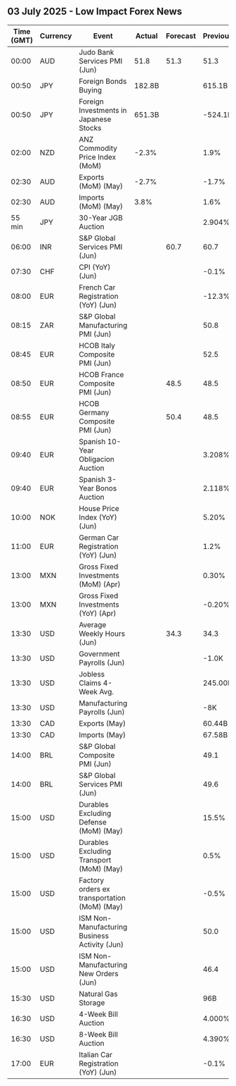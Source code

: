 ## 03 July 2025 - Low Impact Forex News

| Time (GMT) | Currency | Event | Actual | Forecast | Previous |
|------|----------|-------|--------|----------|----------|
| 00:00 | AUD | Judo Bank Services PMI (Jun) | 51.8 | 51.3 | 51.3 |
| 00:50 | JPY | Foreign Bonds Buying | 182.8B |  | 615.1B |
| 00:50 | JPY | Foreign Investments in Japanese Stocks | 651.3B |  | -524.1B |
| 02:00 | NZD | ANZ Commodity Price Index (MoM) | -2.3% |  | 1.9% |
| 02:30 | AUD | Exports (MoM) (May) | -2.7% |  | -1.7% |
| 02:30 | AUD | Imports (MoM) (May) | 3.8% |  | 1.6% |
| 55 min | JPY | 30-Year JGB Auction |  |  | 2.904% |
| 06:00 | INR | S&P Global Services PMI (Jun) |  | 60.7 | 60.7 |
| 07:30 | CHF | CPI (YoY) (Jun) |  |  | -0.1% |
| 08:00 | EUR | French Car Registration (YoY) (Jun) |  |  | -12.3% |
| 08:15 | ZAR | S&P Global Manufacturing PMI (Jun) |  |  | 50.8 |
| 08:45 | EUR | HCOB Italy Composite PMI (Jun) |  |  | 52.5 |
| 08:50 | EUR | HCOB France Composite PMI (Jun) |  | 48.5 | 48.5 |
| 08:55 | EUR | HCOB Germany Composite PMI (Jun) |  | 50.4 | 48.5 |
| 09:40 | EUR | Spanish 10-Year Obligacion Auction |  |  | 3.208% |
| 09:40 | EUR | Spanish 3-Year Bonos Auction |  |  | 2.118% |
| 10:00 | NOK | House Price Index (YoY) (Jun) |  |  | 5.20% |
| 11:00 | EUR | German Car Registration (YoY) (Jun) |  |  | 1.2% |
| 13:00 | MXN | Gross Fixed Investments (MoM) (Apr) |  |  | 0.30% |
| 13:00 | MXN | Gross Fixed Investments (YoY) (Apr) |  |  | -0.20% |
| 13:30 | USD | Average Weekly Hours (Jun) |  | 34.3 | 34.3 |
| 13:30 | USD | Government Payrolls (Jun) |  |  | -1.0K |
| 13:30 | USD | Jobless Claims 4-Week Avg. |  |  | 245.00K |
| 13:30 | USD | Manufacturing Payrolls (Jun) |  |  | -8K |
| 13:30 | CAD | Exports (May) |  |  | 60.44B |
| 13:30 | CAD | Imports (May) |  |  | 67.58B |
| 14:00 | BRL | S&P Global Composite PMI (Jun) |  |  | 49.1 |
| 14:00 | BRL | S&P Global Services PMI (Jun) |  |  | 49.6 |
| 15:00 | USD | Durables Excluding Defense (MoM) (May) |  |  | 15.5% |
| 15:00 | USD | Durables Excluding Transport (MoM) (May) |  |  | 0.5% |
| 15:00 | USD | Factory orders ex transportation (MoM) (May) |  |  | -0.5% |
| 15:00 | USD | ISM Non-Manufacturing Business Activity (Jun) |  |  | 50.0 |
| 15:00 | USD | ISM Non-Manufacturing New Orders (Jun) |  |  | 46.4 |
| 15:30 | USD | Natural Gas Storage |  |  | 96B |
| 16:30 | USD | 4-Week Bill Auction |  |  | 4.000% |
| 16:30 | USD | 8-Week Bill Auction |  |  | 4.390% |
| 17:00 | EUR | Italian Car Registration (YoY) (Jun) |  |  | -0.1% |
